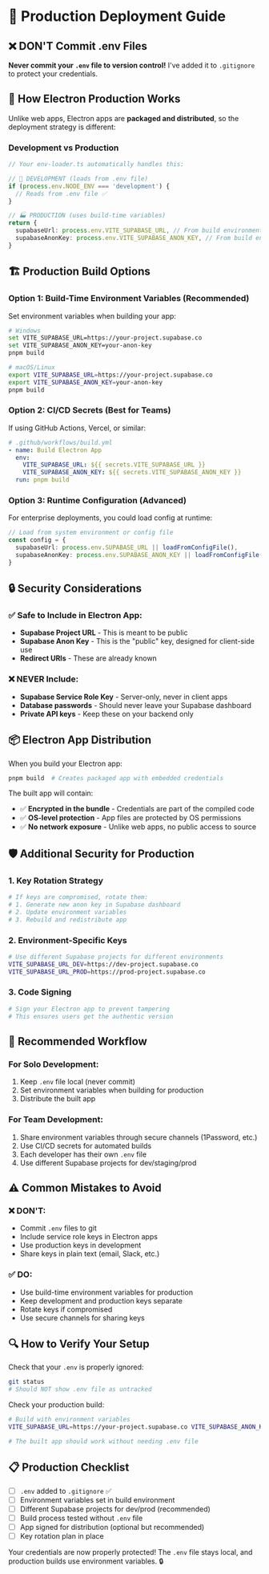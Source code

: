# 🚀 Production Deployment Guide

## ❌ **DON'T Commit .env Files**

**Never commit your `.env` file to version control!** I've added it to `.gitignore` to protect your credentials.

## 🔐 **How Electron Production Works**

Unlike web apps, Electron apps are **packaged and distributed**, so the deployment strategy is different:

### **Development vs Production**

```typescript
// Your env-loader.ts automatically handles this:

// 🔧 DEVELOPMENT (loads from .env file)
if (process.env.NODE_ENV === 'development') {
  // Reads from .env file ✅
}

// 🏭 PRODUCTION (uses build-time variables)
return {
  supabaseUrl: process.env.VITE_SUPABASE_URL, // From build environment
  supabaseAnonKey: process.env.VITE_SUPABASE_ANON_KEY, // From build environment
}
```

## 🏗️ **Production Build Options**

### **Option 1: Build-Time Environment Variables (Recommended)**

Set environment variables when building your app:

```bash
# Windows
set VITE_SUPABASE_URL=https://your-project.supabase.co
set VITE_SUPABASE_ANON_KEY=your-anon-key
pnpm build

# macOS/Linux
export VITE_SUPABASE_URL=https://your-project.supabase.co
export VITE_SUPABASE_ANON_KEY=your-anon-key
pnpm build
```

### **Option 2: CI/CD Secrets (Best for Teams)**

If using GitHub Actions, Vercel, or similar:

```yaml
# .github/workflows/build.yml
- name: Build Electron App
  env:
    VITE_SUPABASE_URL: ${{ secrets.VITE_SUPABASE_URL }}
    VITE_SUPABASE_ANON_KEY: ${{ secrets.VITE_SUPABASE_ANON_KEY }}
  run: pnpm build
```

### **Option 3: Runtime Configuration (Advanced)**

For enterprise deployments, you could load config at runtime:

```typescript
// Load from system environment or config file
const config = {
  supabaseUrl: process.env.SUPABASE_URL || loadFromConfigFile(),
  supabaseAnonKey: process.env.SUPABASE_ANON_KEY || loadFromConfigFile(),
}
```

## 🔒 **Security Considerations**

### **✅ Safe to Include in Electron App:**

- **Supabase Project URL** - This is meant to be public
- **Supabase Anon Key** - This is the "public" key, designed for client-side use
- **Redirect URIs** - These are already known

### **❌ NEVER Include:**

- **Supabase Service Role Key** - Server-only, never in client apps
- **Database passwords** - Should never leave your Supabase dashboard
- **Private API keys** - Keep these on your backend only

## 📦 **Electron App Distribution**

When you build your Electron app:

```bash
pnpm build  # Creates packaged app with embedded credentials
```

The built app will contain:

- ✅ **Encrypted in the bundle** - Credentials are part of the compiled code
- ✅ **OS-level protection** - App files are protected by OS permissions
- ✅ **No network exposure** - Unlike web apps, no public access to source

## 🛡️ **Additional Security for Production**

### **1. Key Rotation Strategy**

```bash
# If keys are compromised, rotate them:
# 1. Generate new anon key in Supabase dashboard
# 2. Update environment variables
# 3. Rebuild and redistribute app
```

### **2. Environment-Specific Keys**

```bash
# Use different Supabase projects for different environments
VITE_SUPABASE_URL_DEV=https://dev-project.supabase.co
VITE_SUPABASE_URL_PROD=https://prod-project.supabase.co
```

### **3. Code Signing**

```bash
# Sign your Electron app to prevent tampering
# This ensures users get the authentic version
```

## 🎯 **Recommended Workflow**

### **For Solo Development:**

1. Keep `.env` file local (never commit)
2. Set environment variables when building for production
3. Distribute the built app

### **For Team Development:**

1. Share environment variables through secure channels (1Password, etc.)
2. Use CI/CD secrets for automated builds
3. Each developer has their own `.env` file
4. Use different Supabase projects for dev/staging/prod

## ⚠️ **Common Mistakes to Avoid**

### **❌ DON'T:**

- Commit `.env` files to git
- Include service role keys in Electron apps
- Use production keys in development
- Share keys in plain text (email, Slack, etc.)

### **✅ DO:**

- Use build-time environment variables for production
- Keep development and production keys separate
- Rotate keys if compromised
- Use secure channels for sharing keys

## 🔍 **How to Verify Your Setup**

Check that your `.env` is properly ignored:

```bash
git status
# Should NOT show .env file as untracked
```

Check your production build:

```bash
# Build with environment variables
VITE_SUPABASE_URL=https://your-project.supabase.co VITE_SUPABASE_ANON_KEY=your-key pnpm build

# The built app should work without needing .env file
```

## 📋 **Production Checklist**

- [ ] `.env` added to `.gitignore` ✅
- [ ] Environment variables set in build environment
- [ ] Different Supabase projects for dev/prod (recommended)
- [ ] Build process tested without `.env` file
- [ ] App signed for distribution (optional but recommended)
- [ ] Key rotation plan in place

Your credentials are now properly protected! The `.env` file stays local, and production builds use environment variables. 🔒
